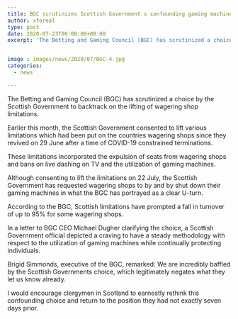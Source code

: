 ```yaml
---
title: BGC scrutinizes Scottish Government s confounding gaming machine U-turn
author: xforeal 
type: post
date: 2020-07-23T00:00:00+00:00
excerpt: 'The Betting and Gaming Council (BGC) has scrutinized a choice by the Scottish Government to backtrack on the lifting of wagering shop restrictions '


image : images/news/2020/07/BGC-4.jpg
categories:
  - news

---
```

The Betting and Gaming Council (BGC) has scrutinized a choice by the Scottish Government to backtrack on the lifting of wagering shop limitations. 

Earlier this month, the Scottish Government consented to lift various limitations which had been put on the countries wagering shops since they revived on 29 June after a time of COVID-19 constrained terminations. 

These limitations incorporated the expulsion of seats from wagering shops and bans on live dashing on TV and the utilization of gaming machines. 

Although consenting to lift the limitations on 22 July, the Scottish Government has requested wagering shops to by and by shut down their gaming machines in what the BGC has portrayed as a clear U-turn. 

According to the BGC, Scottish limitations have prompted a fall in turnover of up to 95&percnt; for some wagering shops. 

In a letter to BGC CEO Michael Dugher clarifying the choice, a Scottish Government official depicted a craving to have a steady methodology with respect to the utilization of gaming machines while continually protecting individuals. 

Brigid Simmonds, executive of the BGC, remarked: We are incredibly baffled by the Scottish Governments choice, which legitimately negates what they let us know already. 

I would encourage clergymen in Scotland to earnestly rethink this confounding choice and return to the position they had not exactly seven days prior.